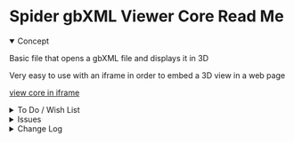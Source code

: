 # Spider gbXML Viewer Core Read Me


<details open >

<summary>Concept</summary>

Basic file that opens a gbXML file and displays it in 3D

Very easy to use with an iframe in order to embed a 3D view in a web page

[view core in iframe]( https://www.ladybug.tools/spider-gbxml-tools/spider-gbxml-viewer/v-0-17-06/app-core/view-core-in-iframe.html )

</details>

<details>

<summary>To Do / Wish List</summary>


</details>

<details>

<summary>Issues</summary>


</details>

<details>

<summary>Change Log</summary>

### 2019-10-19 ~ Theo

SGV Core 0.17.06

* Update readme

### 2019-10-17 ~ Theo

SGV Core 0.17.05

* Update links: three.js 108, tt 14.08

### 2019-08-06 ~ Theo

SGV Core 0.17.02-0cor

* F: First commit
* C: Add comments
* R: Move PIN/PFO globals to GBX


### 2019-07-26 ~ Theo

SGV Core 0.17.01-0cor

* F - First commit


</details>